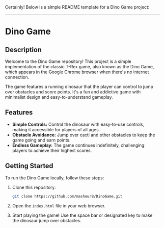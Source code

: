Certainly! Below is a simple README template for a Dino Game project:

---

# Dino Game

## Description

Welcome to the Dino Game repository! This project is a simple implementation of the classic T-Rex game, also known as the Dino Game, which appears in the Google Chrome browser when there's no internet connection.

The game features a running dinosaur that the player can control to jump over obstacles and score points. It's a fun and addictive game with minimalist design and easy-to-understand gameplay.

## Features

- **Simple Controls:** Control the dinosaur with easy-to-use controls, making it accessible for players of all ages.
- **Obstacle Avoidance:** Jump over cacti and other obstacles to keep the game going and earn points.
- **Endless Gameplay:** The game continues indefinitely, challenging players to achieve their highest scores.

## Getting Started

To run the Dino Game locally, follow these steps:

1. Clone this repository:

    ```bash
    git clone https://github.com/mashour8/DinoGame.git
    ```

2. Open the `index.html` file in your web browser.

3. Start playing the game! Use the space bar or designated key to make the dinosaur jump over obstacles.

